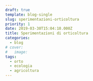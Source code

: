 ```yaml
---
draft: true
template: blog-single
slug: sperimentazioni-orticoltura
priority: 1
date: 2019-03-30T15:04:10.000Z
title: Sperimentazioni di orticoltura
categories:
  - blog
# cover:
#   image: 
tags:
  - orto
  - ecologia
  - agricoltura
---
```


